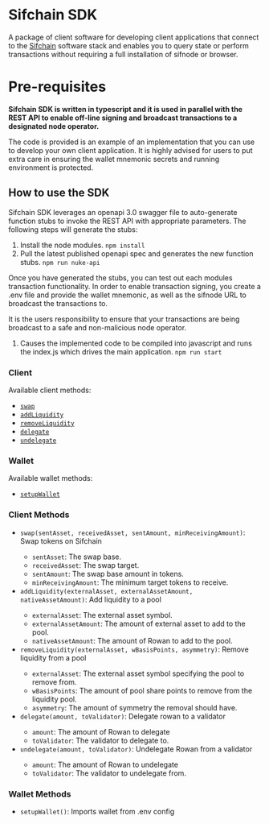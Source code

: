 # Sifchain SDK

A package of client software for developing client applications that connect to the [Sifchain](https://sifchain.finance/) software stack and enables you to query state or perform transactions without requiring a full installation of sifnode or browser.

# Pre-requisites

**Sifchain SDK is written in typescript and it is used in parallel with the REST API to enable off-line signing and broadcast transactions to a designated node operator.**

The code is provided is an example of an implementation that you can use to develop your own client application. It is highly advised for users to put extra care in ensuring the wallet mnemonic secrets and running environment is protected.

## How to use the SDK

Sifchain SDK leverages an openapi 3.0 swagger file to auto-generate function stubs to invoke the REST API with appropriate parameters. The following steps will generate the stubs:

1. Install the node modules. `npm install`
2. Pull the latest published openapi spec and generates the new function stubs.
   `npm run nuke-api`

Once you have generated the stubs, you can test out each modules transaction functionality. In order to enable transaction signing, you create a .env file and provide the wallet mnemonic, as well as the sifnode URL to broadcast the transactions to.

It is the users responsibility to ensure that your transactions are being broadcast to a safe and non-malicious node operator.


1. Causes the implemented code to be compiled into javascript and runs the index.js which drives the main application.
   `npm run start`

### Client

Available client methods:

- [`swap`](#swap)
- [`addLiquidity`](#addLiquidity)
- [`removeLiquidity`](#removeLiquidity)
- [`delegate`](#delegate)
- [`undelegate`](#undelegate)

### Wallet

Available wallet methods:

- [`setupWallet`](#setupWallet)

### Client Methods

- `swap(sentAsset, receivedAsset, sentAmount, minReceivingAmount)`: Swap tokens on Sifchain <a id='swap' />
  - `sentAsset`: The swap base.
  - `receivedAsset`: The swap target.
  - `sentAmount`: The swap base amount in tokens.
  - `minReceivingAmount`: The minimum target tokens to receive.
- `addLiquidity(externalAsset, externalAssetAmount, nativeAssetAmount)`: Add liquidity to a pool <a id='addLiquidity' />
  - `externalAsset`: The external asset symbol.
  - `externalAssetAmount`: The amount of external asset to add to the pool.
  - `nativeAssetAmount`: The amount of Rowan to add to the pool.
- `removeLiquidity(externalAsset, wBasisPoints, asymmetry)`: Remove liquidity from a pool <a id='removeLiquidity' />
  - `externalAsset`: The external asset symbol specifying the pool to remove from.
  - `wBasisPoints`: The amount of pool share points to remove from the liquidity pool.
  - `asymmetry`: The amount of symmetry the removal should have.
- `delegate(amount, toValidator)`: Delegate rowan to a validator <a id='delegate' />
  - `amount`: The amount of Rowan to delegate
  - `toValidator`: The validator to delegate to.
- `undelegate(amount, toValidator)`: Undelegate Rowan from a validator <a id='undelegate' />
  - `amount`: The amount of Rowan to undelegate
  - `toValidator`: The validator to undelegate from.

### Wallet Methods

- `setupWallet()`: Imports wallet from .env config <a id='setupWallet' />